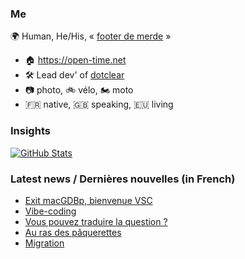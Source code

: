 ### Me

🌍 Human, He/His, « [footer de merde](https://open-time.net/post/2013/07/17/La-veritable-histoire-du-Footer-de-merde-) » 
* 🏠 https://open-time.net 
* 🛠️ Lead dev' of [dotclear](https://git.dotclear.org/dev/dotclear)
* 📷 photo, 🚲 vélo, 🏍️ moto 
* 🇫🇷 native, 🇬🇧 speaking, 🇪🇺 living

### Insights

[![GitHub Stats](https://github-readme-stats-sigma-five.vercel.app/api?username=franck-paul)](https://github.com/franck-paul)

### Latest news / Dernières nouvelles (in French)

<!-- BLOG-POST-LIST:START -->
- [Exit macGDBp, bienvenue VSC](https://open-time.net/post/2025/09/04/Exit-macGDBp-bienvenue-VSC)
- [Vibe-coding](https://open-time.net/post/2025/09/03/Vibe-coding)
- [Vous pouvez traduire la question ?](https://open-time.net/post/2025/09/02/Vous-pouvez-traduire-la-question)
- [Au ras des pâquerettes](https://open-time.net/post/2025/09/01/Au-ras-des-paquerettes)
- [Migration](https://open-time.net/post/2025/08/31/Migration)
<!-- BLOG-POST-LIST:END -->

